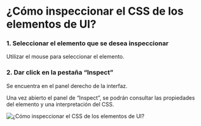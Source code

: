 # ¿Cómo inspeccionar el CSS de los elementos de UI?

### 1. Seleccionar el elemento que se desea inspeccionar

Utilizar el mouse para seleccionar el elemento.

### 2. Dar click en la pestaña “Inspect”

Se encuentra en el panel derecho de la interfaz.

Una vez abierto el panel de “Inspect”, se podrán consultar las propiedades del elemento y una interpretación del CSS.

![¿Cómo inspeccionar el CSS de los elementos de UI?](../../img/inspect-css.gif)